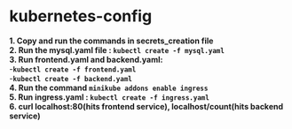 # kubernetes-config
**1. Copy and run the commands in secrets_creation file**\
**2. Run the mysql.yaml file : `kubectl create -f mysql.yaml`**\
**3. Run frontend.yaml and backend.yaml:**<br/> 
-**`kubectl create -f frontend.yaml`**<br/> 
-**`kubectl create -f backend.yaml`**<br/> 
**4. Run the command `minikube addons enable ingress`**\
**5. Run ingress.yaml : `kubectl create -f ingress.yaml `**\
**6. curl localhost:80(hits frontend service), localhost/count(hits backend service)**
